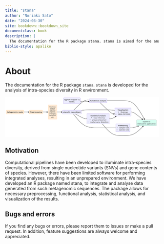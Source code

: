 ```yaml
--- 
title: "stana"
author: "Noriaki Sato"
date: "2024-03-30"
site: bookdown::bookdown_site
documentclass: book
description: |
  The documentation for the R package stana. stana is aimed for the analysis of intra-species diversity.
biblio-style: apalike
---
```


# About

The documentation for the R package `stana`. `stana` is developed for the analysis of intra-species diversity in R environment.

<img src="https://github.com/noriakis/software/blob/main/images/stana_pipeline.png?raw=true" width="800px">

## Motivation 

Computational pipelines have been developed to illuminate intra-species diversity, derived from single nucleotide variants (SNVs) and gene contents of species. However, there have been limited software for performing integrated analyses, resulting in an unprepared environment. We have developed an R package named stana, to integrate and analyse data generated from such metagenomic sequences. The package allows for necessary preprocessing, functional analysis, statistical analysis, and visualization of the results.

## Bugs and errors

If you find any bugs or errors, please report them to Issues or make a pull request.
In addition, feature suggestions are always welcome and appreciated.
